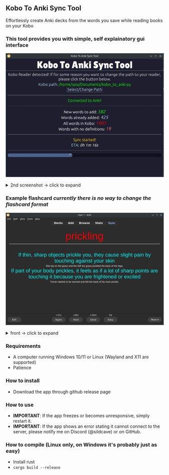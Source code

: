 ## Kobo To Anki Sync Tool
 Effortlessly create Anki decks from the words you save while reading books on your Kobo

### This tool provides you with simple, self explainatory gui interface
![This is an alt text.](https://raw.githubusercontent.com/SildCave/kobo-to-anki/refs/heads/main/screenshots/s1.png
 "GUI")

<details>
<summary>2nd screenshot -> click to expand</summary>
<IMG src="https://github.com/SildCave/kobo-to-anki/blob/main/screenshots/s2.png?raw=true"  alt="image.png"/>
</details>

### Example flashcard _currently there is no way to change the flashcard format_
![This is an alt text.](https://github.com/SildCave/kobo-to-anki/blob/main/screenshots/s4.png?raw=true
 "FLASHCARD")
 
<details>
<summary>front -> click to expand</summary>
<IMG src="https://github.com/SildCave/kobo-to-anki/blob/main/screenshots/s3.png?raw=true"  alt="image.png"/>
</details>

 
### Requirements
 - A computer running Windows 10/11 or Linux (Wayland and X11 are supported)
 - Patience

### How to install
 - Download the app through github release page

### How to use
- **IMPORTANT**: If the app freezes or becomes unresponsive, simply restart it.
- **IMPORTANT**: If the app shows an error stating it cannot connect to the server, please notify me on Discord (@sildcave) or on GitHub.

### How to compile (Linux only, on Windows it's probably just as easy)
 - Install rust
 - `cargo build --release`